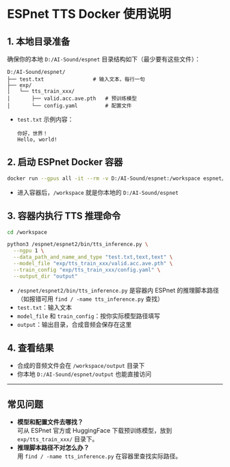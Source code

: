 # ESPnet TTS Docker 使用说明

## 1. 本地目录准备

确保你的本地 `D:/AI-Sound/espnet` 目录结构如下（最少要有这些文件）：

```
D:/AI-Sound/espnet/
├── test.txt                # 输入文本，每行一句
├── exp/
│   └── tts_train_xxx/
│       ├── valid.acc.ave.pth   # 预训练模型
│       └── config.yaml         # 配置文件
```

- `test.txt` 示例内容：
  ```
  你好，世界！
  Hello, world!
  ```

## 2. 启动 ESPnet Docker 容器

```bash
docker run --gpus all -it --rm -v D:/AI-Sound/espnet:/workspace espnet/espnet:gpu-latest /bin/bash
```

- 进入容器后，`/workspace` 就是你本地的 `D:/AI-Sound/espnet`

## 3. 容器内执行 TTS 推理命令

```bash
cd /workspace

python3 /espnet/espnet2/bin/tts_inference.py \
  --ngpu 1 \
  --data_path_and_name_and_type "test.txt,text,text" \
  --model_file "exp/tts_train_xxx/valid.acc.ave.pth" \
  --train_config "exp/tts_train_xxx/config.yaml" \
  --output_dir "output"
```

- `/espnet/espnet2/bin/tts_inference.py` 是容器内 ESPnet 的推理脚本路径（如报错可用 `find / -name tts_inference.py` 查找）
- `test.txt`：输入文本
- `model_file` 和 `train_config`：按你实际模型路径填写
- `output`：输出目录，合成音频会保存在这里

## 4. 查看结果

- 合成的音频文件会在 `/workspace/output` 目录下
- 你本地 `D:/AI-Sound/espnet/output` 也能直接访问

---

## 常见问题

- **模型和配置文件去哪找？**  
  可从 ESPnet 官方或 HuggingFace 下载预训练模型，放到 `exp/tts_train_xxx/` 目录下。
- **推理脚本路径不对怎么办？**  
  用 `find / -name tts_inference.py` 在容器里查找实际路径。
